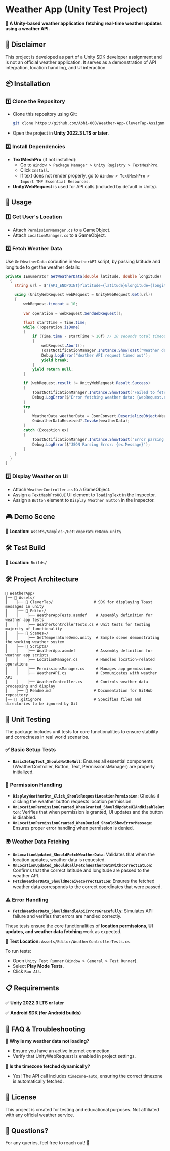 # Weather App (Unity Test Project)

🚀 **A Unity-based weather application fetching real-time weather updates using a weather API.**


## 📌 Disclaimer
This project is developed as part of a Unity SDK developer assignment and is not an official weather application. It serves as a demonstration of API integration, location handling, and UI interaction
## 📦 Installation

### **1️⃣ Clone the Repository**
- Clone this repository using Git:
  ```sh
  git clone https://github.com/Abhi-000/Weather-App-CleverTap-Assignment.git
  ```
- Open the project in **Unity 2022.3 LTS or later**.

### **2️⃣ Install Dependencies**
- **TextMeshPro** (if not installed):
  - Go to `Window > Package Manager > Unity Registry > TextMeshPro`.
  - Click `Install`.
  - If text does not render properly, go to `Window > TextMeshPro > Import TMP Essential Resources`.
- **UnityWebRequest** is used for API calls (included by default in Unity).

## 🚀 Usage
### **1️⃣ Get User's Location**
- Attach `PermissionManager.cs` to a GameObject.
- Attach `LocationManager.cs` to a GameObject.

### **2️⃣ Fetch Weather Data**
Use `GetWeatherData` coroutine in  `WeatherAPI` script, by passing latitude and longitude to get the weather details:
```csharp
private IEnumerator GetWeatherData(double latitude, double longitude)
  {
    string url = $"{API_ENDPOINT}?latitude={latitude}&longitude={longitude}&current_weather=true&timezone=auto";

    using (UnityWebRequest webRequest = UnityWebRequest.Get(url))
    {
        webRequest.timeout = 10;

        var operation = webRequest.SendWebRequest();

        float startTime = Time.time;
        while (!operation.isDone)
        {
            if (Time.time - startTime > 10f) // 10 seconds total timeout
            {
                webRequest.Abort();
                ToastNotificationManager.Instance.ShowToast("Weather data request timed out.");
                Debug.LogError("Weather API request timed out");
                yield break;
            }
            yield return null;
        }

        if (webRequest.result != UnityWebRequest.Result.Success)
        {
            ToastNotificationManager.Instance.ShowToast("Failed to fetch weather data.");
            Debug.LogError($"Error fetching weather data: {webRequest.error}");
        }
        try
        {
            WeatherData weatherData = JsonConvert.DeserializeObject<WeatherData>(webRequest.downloadHandler.text);
            OnWeatherDataReceived?.Invoke(weatherData);
        }
        catch (Exception ex)
        {
            ToastNotificationManager.Instance.ShowToast("Error parsing weather data");
            Debug.LogError($"JSON Parsing Error: {ex.Message}");
        }
    }
  }
}
```

### **3️⃣ Display Weather on UI**
- Attach `WeatherController.cs` to a GameObject.
- Assign a `TextMeshProUGUI` UI element to `loadingText` in the Inspector.
- Assign a `Button` element to `Display Weather Button` in the Inspector.


## 🎮 Demo Scene
📂 **Location:** `Assets/Samples~/GetTemperatureDemo.unity`

## 🛠️ Test Build
📂 **Location:** `Builds/`

## 🛠 Project Architecture

```
📂 WeatherApp/
│── 📂 Assets/
│    ├── 📂 CleverTap/                  # SDK for displaying Toast messages in unity
│    ├── 📂 Editor/
│    │    ├── WeatherAppTests.asmdef    # Assembly definition for weather app tests
│    │    ├── WeatherControllerTests.cs # Unit tests for testing majority of functionality
│    ├── 📂 Scenes~/
│    │    ├── GetTemperatureDemo.unity  # Sample scene demonstrating the working weather system
│    ├── 📂 Scripts/
│    │    ├── WeatherApp.asmdef         # Assembly definition for weather app scripts
│    │    ├── LocationManager.cs        # Handles location-related operations
│    │    ├── PermissionsManager.cs     # Manages app permissions
│    │    ├── WeatherAPI.cs             # Communicates with weather API
│    │    ├── WeatherController.cs      # Controls weather data processing and display
│    ├── 📜 Readme.md                   # Documentation for GitHub repository
│── 📜 .gitignore                       # Specifies files and directories to be ignored by Git

```


## 🧪 **Unit Testing**  
The package includes unit tests for core functionalities to ensure stability and correctness in real world scenarios.  

### ✅ **Basic Setup Tests**  
- **`BasicSetupTest_ShouldNotBeNull`**: Ensures all essential components (WeatherController, Button, Text, PermissionsManager) are properly initialized.  

### 📌 **Permission Handling**  
- **`DisplayWeatherBtn_Click_ShouldRequestLocationPermission`**: Checks if clicking the weather button requests location permission.  
- **`OnLocationPermissionGranted_WhenGranted_ShouldUpdateUIAndDisableButton`**: Verifies that when permission is granted, UI updates and the button is disabled.  
- **`OnLocationPermissionGranted_WhenDenied_ShouldShowErrorMessage`**: Ensures proper error handling when permission is denied.  

### 🌍 **Weather Data Fetching**  
- **`OnLocationUpdated_ShouldFetchWeatherData`**: Validates that when the location updates, weather data is requested.  
- **`OnLocationUpdated_ShouldCallFetchWeatherDataWithCorrectLatLon`**: Confirms that the correct latitude and longitude are passed to the weather API.  
- **`FetchWeatherData_ShouldReceiveCorrectLatLon`**: Ensures the fetched weather data corresponds to the correct coordinates that were passed.  

### ⚠️ **Error Handling**  
- **`FetchWeatherData_ShouldHandleApiErrorsGracefully`**: Simulates API failure and verifies that errors are handled correctly.  

These tests ensure the core functionalities of **location permissions, UI updates, and weather data fetching** work as expected.


📂 **Test Location:** `Assets/Editor/WeatherControllerTests.cs`

To run tests:
- Open `Unity Test Runner` (`Window > General > Test Runner`).
- Select **Play Mode Tests**.
- Click `Run All`.


## 📋 Requirements
✅ **Unity 2022.3 LTS or later**

✅ **Android SDK (for Android builds)**



## 🤔 FAQ & Troubleshooting

🔹 **Why is my weather data not loading?**
- Ensure you have an active internet connection.
- Verify that UnityWebRequest is enabled in project settings.

🔹 **Is the timezone fetched dynamically?**
- Yes! The API call includes `timezone=auto`, ensuring the correct timezone is automatically fetched.


## 📝 License
This project is created for testing and educational purposes. Not affiliated with any official weather service.


## 💬 Questions?
For any queries, feel free to reach out! 🚀

